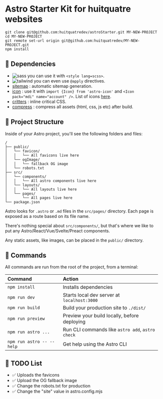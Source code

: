 # Astro Starter Kit for huitquatre websites

```
git clone git@github.com:huitquatredev/astroStarter.git MY-NEW-PROJECT
cd MY-NEW-PROJECT
git remote set-url origin git@github.com:huitquatredev/MY-NEW-PROJECT.git
npm install
```

## 💄 Dependencies

- ![sass](https://img.shields.io/badge/Sass-CC6699?style=for-the-badge&logo=sass&logoColor=white) you can use it with `<style lang=scss>`.
- ![tailwind](https://img.shields.io/badge/Tailwind_CSS-38B2AC?style=for-the-badge&logo=tailwind-css&logoColor=white) you can even use `@apply` directives.
- [sitemap](https://docs.astro.build/en/guides/integrations-guide/sitemap/) : automatic sitemap generation.
- [icon](https://github.com/natemoo-re/astro-icon#readme) : use it with `import {Icon} from 'astro-icon'` and `<Icon pack="mdi" name="account" />`. List of icons [here](https://iconify.design/).
- [critters](https://github.com/astro-community/astro-critters#readme) : inline critical CSS.
- [compress](https://github.com/astro-community/astro-compress#readme) : compress all assets (html, css, js etc) after build.

## 🚀 Project Structure

Inside of your Astro project, you'll see the following folders and files:

```
/
├── public/
│   └── favicon/
│   │   └── All favicons live here
│   └── ogImage/
│   │   └── fallback OG image
│   └── robots.txt
├── src/
│   └── components/
│   │   └── All astro components live here
│   └── layouts/
│   │   └── All layouts live here
│   └── pages/
│       └── All pages live here
└── package.json
```

Astro looks for `.astro` or `.md` files in the `src/pages/` directory. Each page is exposed as a route based on its file name.

There's nothing special about `src/components/`, but that's where we like to put any Astro/React/Vue/Svelte/Preact components.

Any static assets, like images, can be placed in the `public/` directory.

## 🧞 Commands

All commands are run from the root of the project, from a terminal:

| Command                   | Action                                           |
| :------------------------ | :----------------------------------------------- |
| `npm install`             | Installs dependencies                            |
| `npm run dev`             | Starts local dev server at `localhost:3000`      |
| `npm run build`           | Build your production site to `./dist/`          |
| `npm run preview`         | Preview your build locally, before deploying     |
| `npm run astro ...`       | Run CLI commands like `astro add`, `astro check` |
| `npm run astro -- --help` | Get help using the Astro CLI                     |

## 📌 TODO List

- ✅ Uploads the favicons
- ✅ Upload the OG fallback image
- ✅ Change the robots.txt for production
- ✅ Change the "site" value in astro.config.mjs
